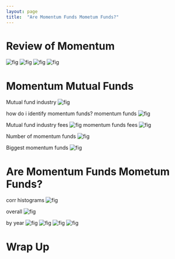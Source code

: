 ```yaml
---
layout: page
title:  "Are Momentum Funds Mometum Funds?"
---
```


# Review of Momentum
![fig](/Post_Images/7_17_2020/ret0.png)
![fig](/Post_Images/7_17_2020/ret1.png)
![fig](/Post_Images/7_17_2020/ret2.png)
![fig](/Post_Images/7_17_2020/ret3.png)


# Momentum Mutual Funds
Mutual fund industry
![fig](/Post_Images/7_17_2020/all.png)

how do i identify momentum funds?
momentum funds
![fig](/Post_Images/7_17_2020/allmom.png)

Mutual fund industry fees
![fig](/Post_Images/7_17_2020/allexp.png)
momentum funds fees
![fig](/Post_Images/7_17_2020/momexp.png)

Number of momentum funds
![fig](/Post_Images/7_17_2020/momnum.png)

Biggest momentum funds
![fig](/Post_Images/7_17_2020/top5.PNG)

# Are Momentum Funds Mometum Funds?

corr histograms
![fig](/Post_Images/7_17_2020/corrs.png)

overall
![fig](/Post_Images/7_17_2020/overall.PNG)

by year
![fig](/Post_Images/7_17_2020/2016.PNG)
![fig](/Post_Images/7_17_2020/2017.PNG)
![fig](/Post_Images/7_17_2020/2018.PNG)
![fig](/Post_Images/7_17_2020/2019.PNG)


# Wrap Up 

